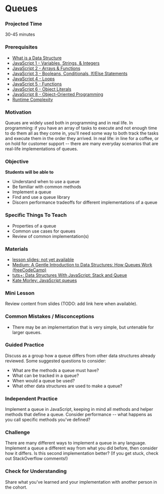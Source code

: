 # Queues

### Projected Time
30-45 minutes

### Prerequisites
- [What is a Data Structure](https://github.com/Techtonica/curriculum/blob/master/data-structures/what-is-a-data-structure.md)
- [JavaScript 1 - Variables, Strings, & Integers](https://github.com/Techtonica/curriculum/blob/master/javascript-1/lesson-plan.md)
- [JavaScript 2 - Arrays & Functions](https://github.com/Techtonica/curriculum/blob/master/javascript-2/lesson-plan.md)
- [JavaScript 3 - Booleans, Conditionals, If/Else Statements](https://github.com/Techtonica/curriculum/blob/master/javascript-3/lesson-plan.md)
- [JavaScript 4 - Loops](https://github.com/Techtonica/curriculum/blob/master/javascript-4/lesson-plan.md)
- [JavaScript 5 - Functions](https://github.com/Techtonica/curriculum/blob/master/javascript-5/lesson-plan.md)
- [JavaScript 6 - Object Literals](https://github.com/Techtonica/curriculum/blob/master/javascript-6/object-literals.md)
- [JavaScript 8 - Object-Oriented Programming](https://github.com/Techtonica/curriculum/blob/master/javascript-8/javascript-8.md)
- [Runtime Complexity](https://github.com/Techtonica/curriculum/tree/master/runtime-complexity)

### Motivation
Queues are widely used both in programming and in real life.  In programming: if you have an array of tasks to execute and not enough time to do them all as they come in, you'll need some way to both track the tasks and execute them in the order they arrived.  In real life: in line for a coffee, or on hold for customer support -- there are many everyday scenarios that are real-life implementations of queues.

### Objective
**Students will be able to**
- Understand when to use a queue
- Be familiar with common methods
- Implement a queue
- Find and use a queue library
- Discern performance tradeoffs for different implementations of a queue

### Specific Things To Teach
- Properties of a queue
- Common use cases for queues
- Review of common implementation(s)

### Materials
- [lesson slides: not yet available]()
- [Medium: A Gentle Introduction to Data Structures: How Queues Work
(freeCodeCamp)](https://medium.freecodecamp.org/a-gentle-introduction-to-data-structures-how-queues-work-f8b871938e64)
- [tuts+: Data Structures With JavaScript: Stack and Queue](https://code.tutsplus.com/articles/data-structures-with-javascript-stack-and-queue--cms-23348)
- [Kate Morley: JavaScript queues](http://code.iamkate.com/javascript/queues/)

### Mini Lesson
Review content from slides (TODO: add link here when available).

### Common Mistakes / Misconceptions
- There may be an implementation that is very simple, but untenable for larger queues.

### Guided Practice
Discuss as a group how a queue differs from other data structures already reviewed.  Some suggested questions to consider:
- What are the methods a queue must have?
- What can be tracked in a queue?
- When would a queue be used?
- What other data structures are used to make a queue?

### Independent Practice
Implement a queue in JavaScript, keeping in mind all methods and helper methods that define a queue.  Consider performance -- what happens as you call specific methods you've defined?

### Challenge
There are many different ways to implement a queue in any language.  Implement a queue a different way from what you did before, then consider how it differs.  Is this second implementation better?  (If you get stuck, check out StackOverflow comments!)

### Check for Understanding
Share what you've learned and your implementation with another person in the cohort.
